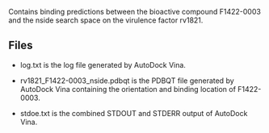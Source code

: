 Contains binding predictions between the bioactive compound F1422-0003 and the nside search space on the virulence factor rv1821.

## Files

- log.txt is the log file generated by AutoDock Vina.

- rv1821_F1422-0003_nside.pdbqt is the PDBQT file generated by AutoDock Vina containing the orientation and binding location of F1422-0003.

- stdoe.txt is the combined STDOUT and STDERR output of AutoDock Vina.

